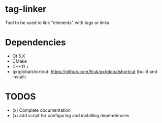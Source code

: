 tag-linker
==========

Tool to be used to link "elements" with tags or links


Dependencies
============

* Qt 5.X
* CMake
* C++11 +
* qxtglobalshortcut: https://github.com/hluk/qxtglobalshortcut (build and install)



TODOS
======

* (x) Complete documentation
* (x) add script for configuring and installing dependencies